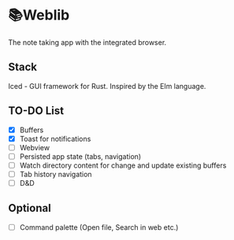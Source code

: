 # 📚Weblib
The note taking app with the integrated browser.

## Stack
Iced - GUI framework for Rust. Inspired by the Elm language.

## TO-DO List
- [x] Buffers
- [x] Toast for notifications
- [ ] Webview
- [ ] Persisted app state (tabs, navigation)
- [ ] Watch directory content for change and update existing buffers
- [ ] Tab history navigation
- [ ] D&D
## Optional
- [ ] Command palette (Open file, Search in web etc.)
